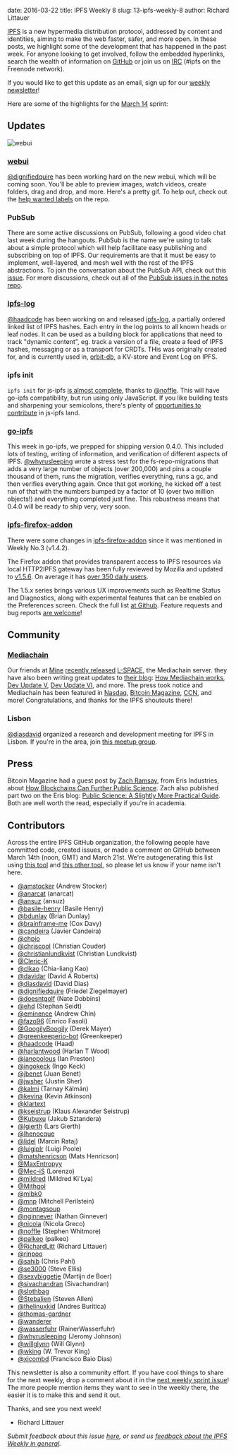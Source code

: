 date: 2016-03-22
title: IPFS Weekly 8
slug: 13-ipfs-weekly-8
author: Richard Littauer

[IPFS](//ipfs.io/) is a new hypermedia distribution protocol, addressed by content and identities, aiming to make the web faster, safer, and more open. In these posts, we highlight some of the development that has happened in the past week. For anyone looking to get involved, follow the embedded hyperlinks, search the wealth of information on [GitHub](//github.com/ipfs) or join us on [IRC](//webchat.freenode.net/?channels=ipfs) (#ipfs on the Freenode network).

If you would like to get this update as an email, sign up for our [weekly newsletter](//tinyletter.com/ipfsweekly)!

Here are some of the highlights for the [March 14](//github.com/ipfs/pm/issues/97) sprint:

## Updates

![webui](/images/008_webui.gif)

### [webui](//github.com/ipfs/webui)

[@dignifiedquire](//github.com/dignifiedquire) has been working hard on the new webui, which will be coming soon. You'll be able to preview images, watch videos, create folders, drag and drop, and more. Here's a pretty gif. To help out, check out the [help wanted labels](//github.com/ipfs/webui/issues?q=is%3Aopen+is%3Aissue+label%3A%22help+wanted%22) on the repo.

### PubSub

There are some active discussions on PubSub, following a good video chat last week during the hangouts. PubSub is the name we're using to talk about a simple protocol which will help facilitate easy publishing and subscribing on top of IPFS. Our requirements are that it must be easy to implement, well-layered, and mesh well with the rest of the IPFS abstractions. To join the conversation about the PubSub API, check out this [issue](//github.com/ipfs/notes/issues/118). For more discussions, check out all of the [PubSub issues in the notes repo](//github.com/ipfs/notes/issues?utf8=%E2%9C%93&q=is%3Aissue+is%3Aopen+pubsub).

### [ipfs-log](//github.com/haadcode/ipfs-log)

[@haadcode](//github.com/haadcode) has been working on and released [ipfs-log](//github.com/haadcode/ipfs-log), a partially ordered linked list of IPFS hashes. Each entry in the log points to all known heads or leaf nodes. It can be used as a building block for applications that need to track "dynamic content", eg. track a version of a file, create a feed of IPFS hashes, messaging or as a transport for CRDTs. THis was originally created for, and is currently used in, [orbit-db](//github.com/haadcode/orbit-db), a KV-store and Event Log on IPFS.

### ipfs init

`ipfs init` for js-ipfs [is almost complete](//github.com/ipfs/js-ipfs/pull/91), thanks to [@noffle](//github.com/noffle). This will have go-ipfs compatibility, but run using only JavaScript. If you like building tests and sharpening your semicolons, there's plenty of [opportunities to contribute](//github.com/ipfs/js-ipfs#contribute) in js-ipfs land.

### [go-ipfs](//github.com/ifps/go-ipfs)

This week in go-ipfs, we prepped for shipping version 0.4.0. This included lots of testing, writing of information, and verification of different aspects of IPFS. [@whyrusleeping](//github.com/whyrusleeping) wrote a stress test for the fs-repo-migrations that adds a very large number of objects (over 200,000) and pins a couple thousand of them, runs the migration, verifies ​everything​, runs a gc, and then verifies everything again. Once that got working, he kicked off a test run of that with the numbers bumped by a factor of 10 (over two million objects!) and everything completed just fine. This robustness means that 0.4.0 will be ready to ship very, very soon.

### [ipfs-firefox-addon](//github.com/lidel/ipfs-firefox-addon)

There were some changes in [ipfs-firefox-addon](//github.com/lidel/ipfs-firefox-addon) since it was mentioned in Weekly No.3 (v1.4.2).

The Firefox addon that provides transparent access to IPFS resources via local HTTP2IPFS gateway has been fully reviewed by Mozilla and updated to [v1.5.6](https://addons.mozilla.org/en-US/firefox/addon/ipfs-gateway-redirect/versions/1.5.6). On average it has [over 350 daily users](https://addons.mozilla.org/en-US/firefox/addon/ipfs-gateway-redirect/statistics/?last=365).

The 1.5.x series brings various UX improvements such as Realtime Status and Diagnostics, along with experimental features that can be enabled on the Preferences screen. Check the full list [at Github](//github.com/lidel/ipfs-firefox-addon#features). Feature requests and bug reports [are welcome](//github.com/lidel/ipfs-firefox-addon/issues)!

## Community

### [Mediachain](https://medium.com/mine-labs/mediachain-483f49cbe37a#.50am8s6cw)

Our friends at [Mine](http://www.mine.nyc/) [recently released](https://medium.com/mine-labs/mediachain-developer-update-vi-94d28cf6bc30#.kt6uoc9yk)
[L-SPACE](https://github.com/mediachain/L-SPACE), the Mediachain server. they
have also been writing great updates to [their blog](https://medium.com/mine-labs):
[How Mediachain works](https://medium.com/mine-labs/how-mediachain-works-5a5ccc1c3210#.tv0cv5kc8),
[Dev Update V](https://medium.com/mine-labs/mediachain-developer-update-v-a7f6006ad953#.j0esgkawa),
[Dev Update VI](https://medium.com/mine-labs/mediachain-developer-update-vi-94d28cf6bc30#.kt6uoc9yk),
and more. The press took notice and Mediachain has been featured in
[Nasdaq](http://www.nasdaq.com/article/mediachain-protect-digital-content-with-a-bitcoin-based-metadata-protocol-cm595895),
[Bitcoin Magazine](https://bitcoinmagazine.com/articles/mediachain-protect-digital-content-with-a-bitcoin-based-metadata-protocol-1458577763),
[CCN](https://www.cryptocoinsnews.com/protecting-rights-to-digital-works-with-blockchain-technology/),
and more! Congratulations, and thanks for the IPFS shoutouts there!

### Lisbon

[@diasdavid](//github.com/diasdavid) organized a research and development meeting for IPFS in Lisbon. If you're in the area, join [this meetup group](http://www.meetup.com/ipfs-lisbon-meetup/events/229530492/).

## Press

Bitcoin Magazine had a guest post by [Zach Ramsay](https://twitter.com/cerebralbosons), from Eris Industries, about [How Blockchains Can Further Public Science](http://www.nasdaq.com/article/how-blockchains-can-further-public-science-cm592775). Zach also published part two on the Eris blog: [Public Science: A Slightly More Practical Guide](https://db.erisindustries.com/science/2016/03/15/chains-and-science-how-to/). Both are well worth the read, especially if you're in academia.

## Contributors

Across the entire IPFS GitHub organization, the following people have committed code, created issues, or made a comment on GitHub between March 14th (noon, GMT) and March 21st. We're autogenerating this list using [this tool](//github.com/ipfs/weekly/blob/master/tools/get_commits.py) and [this other tool](//github.com/richardlitt/name-your-contributors), so please let us know if your name isn't here.

- [@amstocker](//github.com/amstocker) (Andrew Stocker)
- [@anarcat](//github.com/anarcat) (anarcat)
- [@ansuz](//github.com/ansuz) (ansuz)
- [@basile-henry](//github.com/basile-henry) (Basile Henry)
- [@bdunlay](//github.com/bdunlay) (Brian Dunlay)
- [@brainframe-me](//github.com/brainframe-me) (Cox Davy)
- [@candeira](//github.com/candeira) (Javier Candeira)
- [@chpio](//github.com/chpio)
- [@chriscool](//github.com/chriscool) (Christian Couder)
- [@christianlundkvist](//github.com/christianlundkvist) (Christian Lundkvist)
- [@Cleric-K](//github.com/Cleric-K)
- [@clkao](//github.com/clkao) (Chia-liang Kao)
- [@davidar](//github.com/davidar) (David A Roberts)
- [@diasdavid](//github.com/diasdavid) (David Dias)
- [@dignifiedquire](//github.com/dignifiedquire) (Friedel Ziegelmayer)
- [@doesntgolf](//github.com/doesntgolf) (Nate Dobbins)
- [@ehd](//github.com/ehd) (Stephan Seidt)
- [@eminence](//github.com/eminence) (Andrew Chin)
- [@fazo96](//github.com/fazo96) (Enrico Fasoli)
- [@GoogilyBoogily](//github.com/GoogilyBoogily) (Derek Mayer)
- [@greenkeeperio-bot](//github.com/greenkeeperio-bot) (Greenkeeper)
- [@haadcode](//github.com/haadcode) (Haad)
- [@harlantwood](//github.com/harlantwood) (Harlan T Wood)
- [@ianopolous](//github.com/ianopolous) (Ian Preston)
- [@ingokeck](//github.com/ingokeck) (Ingo Keck)
- [@jbenet](//github.com/jbenet) (Juan Benet)
- [@jwsher](//github.com/jwsher) (Justin Sher)
- [@kalmi](//github.com/kalmi) (Tarnay Kálmán)
- [@kevina](//github.com/kevina) (Kevin Atkinson)
- [@klartext](//github.com/klartext)
- [@kseistrup](//github.com/kseistrup) (Klaus Alexander Seistrup)
- [@Kubuxu](//github.com/Kubuxu) (Jakub Sztandera)
- [@lgierth](//github.com/lgierth) (Lars Gierth)
- [@lhenocque](//github.com/lhenocque)
- [@lidel](//github.com/lidel) (Marcin Rataj)
- [@luigiplr](//github.com/luigiplr) (Luigi Poole)
- [@matshenricson](//github.com/matshenricson) (Mats Henricson)
- [@MaxEntropyy](//github.com/MaxEntropyy)
- [@Mec-iS](//github.com/Mec-iS) (Lorenzo)
- [@mildred](//github.com/mildred) (Mildred Ki'Lya)
- [@Mithgol](//github.com/Mithgol)
- [@mlbk0](//github.com/mlbk0)
- [@mnp](//github.com/mnp) (Mitchell Perilstein)
- [@montagsoup](//github.com/montagsoup)
- [@nginnever](//github.com/nginnever) (Nathan Ginnever)
- [@nicola](//github.com/nicola) (Nicola Greco)
- [@noffle](//github.com/noffle) (Stephen Whitmore)
- [@palkeo](//github.com/palkeo) (palkeo)
- [@RichardLitt](//github.com/RichardLitt) (Richard Littauer)
- [@rinpoo](//github.com/rinpoo)
- [@sahib](//github.com/sahib) (Chris Pahl)
- [@se3000](//github.com/se3000) (Steve Ellis)
- [@sexybiggetje](//github.com/sexybiggetje) (Martijn de Boer)
- [@sivachandran](//github.com/sivachandran) (Sivachandran)
- [@slothbag](//github.com/slothbag)
- [@Stebalien](//github.com/Stebalien) (Steven Allen)
- [@thelinuxkid](//github.com/thelinuxkid) (Andres Buritica)
- [@thomas-gardner](//github.com/thomas-gardner)
- [@wanderer](//github.com/wanderer)
- [@wasserfuhr](//github.com/wasserfuhr) (RainerWasserfuhr)
- [@whyrusleeping](//github.com/whyrusleeping) (Jeromy Johnson)
- [@willglynn](//github.com/willglynn) (Will Glynn)
- [@wking](//github.com/wking) (W. Trevor King)
- [@xicombd](//github.com/xicombd) (Francisco Baio Dias)

This newsletter is also a community effort. If you have cool things to share for the next weekly, drop a comment about it in the [next weekly sprint issue](//github.com/ipfs/weekly/issues/31)! The more people mention items they want to see in the weekly there, the easier it is to make this and send it out.

Thanks, and see you next week!

- Richard Littauer

_Submit feedback about this issue [here](//github.com/ipfs/weekly/issues/29), or send us [feedback about the IPFS Weekly in general](//github.com/ipfs/weekly/issues/7)._
